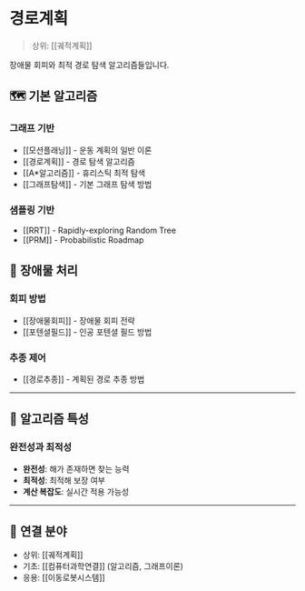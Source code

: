 # 경로계획

> 상위: [[궤적계획]]

장애물 회피와 최적 경로 탐색 알고리즘들입니다.

## 🗺️ 기본 알고리즘

### 그래프 기반
- [[모션플래닝]] - 운동 계획의 일반 이론
- [[경로계획]] - 경로 탐색 알고리즘
- [[A*알고리즘]] - 휴리스틱 최적 탐색
- [[그래프탐색]] - 기본 그래프 탐색 방법

### 샘플링 기반
- [[RRT]] - Rapidly-exploring Random Tree
- [[PRM]] - Probabilistic Roadmap

## 🚧 장애물 처리

### 회피 방법
- [[장애물회피]] - 장애물 회피 전략
- [[포텐셜필드]] - 인공 포텐셜 필드 방법

### 추종 제어
- [[경로추종]] - 계획된 경로 추종 방법

---

## 🎯 알고리즘 특성

### 완전성과 최적성
- **완전성**: 해가 존재하면 찾는 능력
- **최적성**: 최적해 보장 여부
- **계산 복잡도**: 실시간 적용 가능성

---

## 🔗 연결 분야
- 상위: [[궤적계획]]
- 기초: [[컴퓨터과학연결]] (알고리즘, 그래프이론)
- 응용: [[이동로봇시스템]]